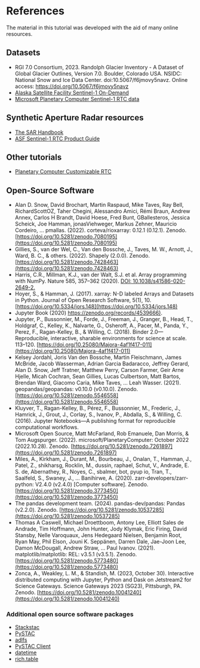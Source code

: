 # References

The material in this tutorial was developed with the aid of many online resources. 

## Datasets

- RGI 7.0 Consortium, 2023. Randolph Glacier Inventory - A Dataset of Global Glacier Outlines, Version 7.0. Boulder, Colorado USA. NSIDC: National Snow and Ice Data Center. doi:10.5067/f6jmovy5navz. Online access: https://doi.org/10.5067/f6jmovy5navz
- [Alaska Satellite Facility Sentinel-1 On-Demand](https://search.asf.alaska.edu/#/?topic=onDemand)
- [Microsoft Planetary Computer Sentinel-1 RTC data](https://planetarycomputer.microsoft.com/dataset/sentinel-1-rtc)

## Synthetic Aperture Radar resources
- [The SAR Handbook](https://ntrs.nasa.gov/api/citations/20190002563/downloads/20190002563.pdf)
- [ASF Sentinel-1 RTC Product Guide](https://hyp3-docs.asf.alaska.edu/guides/rtc_product_guide/)

## Other tutorials
- [Planetary Computer Customizable RTC](https://planetarycomputer.microsoft.com/docs/tutorials/customizable-rtc-sentinel1/)

## Open-Source Software
- Alan D. Snow, David Brochart, Martin Raspaud, Mike Taves, Ray Bell, RichardScottOZ, Taher Chegini, Alessandro Amici, Rémi Braun, Andrew Annex, Carlos H Brandt, David Hoese, Fred Bunt, GBallesteros, Jessica Scheick, Joe Hamman, jonasViehweger, Markus Zehner, Mauricio Cordeiro, … pmallas. (2022). corteva/rioxarray: 0.12.1 (0.12.1). Zenodo. [https://doi.org/10.5281/zenodo.7080195](https://doi.org/10.5281/zenodo.7080195)
- Gillies, S., van der Wel, C., Van den Bossche, J., Taves, M. W., Arnott, J., Ward, B. C., & others. (2022). Shapely (2.0.0). Zenodo. [https://doi.org/10.5281/zenodo.7428463](https://doi.org/10.5281/zenodo.7428463)
- Harris, C.R., Millman, K.J., van der Walt, S.J. et al. Array programming with NumPy. Nature 585, 357–362 (2020). [DOI: 10.1038/s41586-020-2649-2.](https://doi.org/10.1038/s41586-020-2649-2)
- Hoyer, S., & Hamman, J. (2017). xarray: N-D labeled Arrays and Datasets in Python. Journal of Open Research Software, 5(1), 10. [https://doi.org/10.5334/jors.148](https://doi.org/10.5334/jors.148)
- Jupyter Book (2020) [https://zenodo.org/records/4539666)](https://zenodo.org/records/4539666.).
- Jupyter, P., Bussonnier, M., Forde, J., Freeman, J., Granger, B., Head, T., Holdgraf, C., Kelley, K., Nalvarte, G., Osheroff, A., Pacer, M., Panda, Y., Perez, F., Ragan-Kelley, B., & Willing, C. (2018). Binder 2.0—Reproducible, interactive, sharable environments for science at scale. 113–120. [https://doi.org/10.25080/Majora-4af1f417-011](https://doi.org/10.25080/Majora-4af1f417-011)
- Kelsey Jordahl, Joris Van den Bossche, Martin Fleischmann, James McBride, Jacob Wasserman, Adrian Garcia Badaracco, Jeffrey Gerard, Alan D. Snow, Jeff Tratner, Matthew Perry, Carson Farmer, Geir Arne Hjelle, Micah Cochran, Sean Gillies, Lucas Culbertson, Matt Bartos, Brendan Ward, Giacomo Caria, Mike Taves, … Leah Wasser. (2021). geopandas/geopandas: v0.10.0 (v0.10.0). Zenodo. [https://doi.org/10.5281/zenodo.5546558](https://doi.org/10.5281/zenodo.5546558)
- Kluyver, T., Ragan-Kelley, B., Pérez, F., Bussonnier, M., Frederic, J., Hamrick, J., Grout, J., Corlay, S., Ivanov, P., Abdalla, S., & Willing, C. (2016). Jupyter Notebooks—A publishing format for reproducible computational workflows.
- Microsoft Open Source, Matt McFarland, Rob Emanuele, Dan Morris, & Tom Augspurger. (2022). microsoft/PlanetaryComputer: October 2022 (2022.10.28). Zenodo. [https://doi.org/10.5281/zenodo.7261897](https://doi.org/10.5281/zenodo.7261897)
- Miles, A., Kirkham, J., Durant, M., Bourbeau, J., Onalan, T., Hamman, J., Patel, Z., shikharsg, Rocklin, M., dussin, raphael, Schut, V., Andrade, E. S. de, Abernathey, R., Noyes, C., sbalmer, bot, pyup io, Tran, T., Saalfeld, S., Swaney, J., … Banihirwe, A. (2020). zarr-developers/zarr-python: V2.4.0 (v2.4.0) [Computer software]. Zenodo. [https://doi.org/10.5281/zenodo.3773450](https://doi.org/10.5281/zenodo.3773450)
- The pandas development team. (2024). pandas-dev/pandas: Pandas (v2.2.0). Zenodo. [https://doi.org/10.5281/zenodo.10537285](https://doi.org/10.5281/zenodo.10537285)
- Thomas A Caswell, Michael Droettboom, Antony Lee, Elliott Sales de Andrade, Tim Hoffmann, John Hunter, Jody Klymak, Eric Firing, David Stansby, Nelle Varoquaux, Jens Hedegaard Nielsen, Benjamin Root, Ryan May, Phil Elson, Jouni K. Seppänen, Darren Dale, Jae-Joon Lee, Damon McDougall, Andrew Straw, … Paul Ivanov. (2021). matplotlib/matplotlib: REL: v3.5.1 (v3.5.1). Zenodo. [https://doi.org/10.5281/zenodo.5773480](https://doi.org/10.5281/zenodo.5773480)
- Zonca, A., Weakley, L. M., & Standish, M. (2023, October 30). Interactive distributed computing with Jupyter, Python and Dask on Jetstream2 for Science Gateways. Science Gateways 2023 (SG23), Pittsburgh, PA. Zenodo. [https://doi.org/10.5281/zenodo.10041240](https://doi.org/10.5281/zenodo.10041240)

### Additional open source software packages 
- [Stackstac](https://stackstac.readthedocs.io/en/v0.5.0/api/main.html)
- [PySTAC](https://pystac.readthedocs.io/en/stable/)
- [adlfs](https://pypi.org/project/adlfs/)
- [PySTAC Client](https://pystac-client.readthedocs.io/en/stable/)
- [datetime](https://docs.python.org/3/library/datetime.html)
- [rich.table](https://rich.readthedocs.io/en/stable/tables.html)
